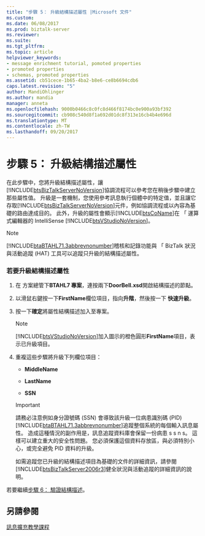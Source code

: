 ```yaml
---
title: "步驟 5： 升級結構描述屬性 |Microsoft 文件"
ms.custom: 
ms.date: 06/08/2017
ms.prod: biztalk-server
ms.reviewer: 
ms.suite: 
ms.tgt_pltfrm: 
ms.topic: article
helpviewer_keywords:
- message enrichment tutorial, pomoted properties
- promoted properties
- schemas, promoted properties
ms.assetid: cb51cece-1b65-4ba2-b8e6-ce8b6694cdb6
caps.latest.revision: "5"
author: MandiOhlinger
ms.author: mandia
manager: anneta
ms.openlocfilehash: 9000b0466c8c0fc8d466f8174bc0e900a93bf392
ms.sourcegitcommit: cb908c540d8f1a692d01dc8f313e16cb4b4e696d
ms.translationtype: MT
ms.contentlocale: zh-TW
ms.lasthandoff: 09/20/2017
---
```

# <a name="step-5-promote-schema-properties"></a>步驟 5： 升級結構描述屬性
在此步驟中，您將升級結構描述屬性，讓[!INCLUDE[btsBizTalkServerNoVersion](../../includes/btsbiztalkservernoversion-md.md)]協調流程可以參考您在稍後步驟中建立那些屬性值。 升級是一套機制，您使用參考訊息執行個體中的特定值，並且讓它存取[!INCLUDE[btsBizTalkServerNoVersion](../../includes/btsbiztalkservernoversion-md.md)]元件，例如協調流程或以內容為基礎的路由達成目的。 此外，升級的屬性會顯示[!INCLUDE[btsCoName](../../includes/btsconame-md.md)]在 「 運算式編輯器的 IntelliSense [!INCLUDE[btsVStudioNoVersion](../../includes/btsvstudionoversion-md.md)]。  
  
> [!NOTE]
>  [!INCLUDE[btaBTAHL71.3abbrevnonumber](../../includes/btabtahl71-3abbrevnonumber-md.md)]稽核和記錄功能與 「 BizTalk 狀況與活動追蹤 (HAT) 工具可以追蹤只升級的結構描述屬性。  
  
### <a name="to-promote-schema-properties"></a>若要升級結構描述屬性  
  
1.  在 方案總管下**BTAHL7 專案**，連按兩下**DoorBell.xsd**開啟結構描述的節點。  
  
2.  以滑鼠右鍵按一下**FirstName**欄位項目，指向**升階**，然後按一下 **快速升級**。  
  
3.  按一下**確定**將屬性結構描述加入至專案。  
  
    > [!NOTE]
    >  [!INCLUDE[btsVStudioNoVersion](../../includes/btsvstudionoversion-md.md)]加入圖示的橙色圓形**FirstName**項目，表示已升級項目。  
  
4.  重複這些步驟將升級下列欄位項目：  
  
    -   **MiddleName**  
  
    -   **LastName**  
  
    -   **SSN**  
  
    > [!IMPORTANT]
    >  請務必注意例如身分證號碼 (SSN) 會導致該升級一位病患識別碼 (PID)[!INCLUDE[btaBTAHL71.3abbrevnonumber](../../includes/btabtahl71-3abbrevnonumber-md.md)]追蹤整個系統的每個輸入訊息屬性。 造成這種情況的副作用是，訊息追蹤資料庫會保留一份病患 s s n s。 這樣可以建立重大的安全性問題。 您必須保護這個資料存放區，與必須特別小心，或完全避免 PID 資料的升級。  
  
     如需追蹤您已升級的結構描述項目為基礎的文件的詳細資訊，請參閱[!INCLUDE[btsBizTalkServer2006r3](../../includes/btsbiztalkserver2006r3-md.md)]健全狀況與活動追蹤的詳細資訊的說明。  
  
 若要繼續[步驟 6： 驗證結構描述](../../adapters-and-accelerators/accelerator-hl7/step-6-validate-the-schemas.md)。  
  
## <a name="see-also"></a>另請參閱  
 [訊息擴充教學課程](../../adapters-and-accelerators/accelerator-hl7/message-enrichment-tutorial.md)